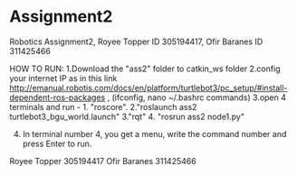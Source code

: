 # Assignment2
Robotics Assignment2, Royee Topper ID 305194417, Ofir Baranes ID 311425466

HOW TO RUN:
1.Download the "ass2" folder to catkin_ws folder
2.config your internet IP as in this link http://emanual.robotis.com/docs/en/platform/turtlebot3/pc_setup/#install-dependent-ros-packages , (ifconfig, nano ~/.bashrc commands)
3.open 4 terminals and run - 1. "roscore". 2."roslaunch ass2 turtlebot3_bgu_world.launch"
3."rqt" 4. "rosrun ass2 node1.py"

4. In terminal number 4, you get a menu, write the command number and press Enter to run.

Royee Topper 305194417
Ofir Baranes 311425466
